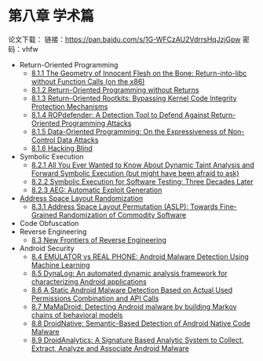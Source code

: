 # 第八章 学术篇

论文下载：
链接：https://pan.baidu.com/s/1G-WFCzAU2VdrrsHqJzjGpw 密码：vhfw

* Return-Oriented Programming
  * [8.1.1 The Geometry of Innocent Flesh on the Bone: Return-into-libc without Function Calls (on the x86)](8.1.1_return-into-libc_without_function_calls.md)
  * [8.1.2 Return-Oriented Programming without Returns](8.1.2_rop_without_returns.md)
  * [8.1.3 Return-Oriented Rootkits: Bypassing Kernel Code Integrity Protection Mechanisms](8.1.3_return-oriented_rootkits.md)
  * [8.1.4 ROPdefender: A Detection Tool to Defend Against Return-Oriented Programming Attacks](8.1.4_ropdefender.md)
  * [8.1.5 Data-Oriented Programming: On the Expressiveness of Non-Control Data Attacks](8.1.5_data-oriented_programming.md)
  * [8.1.6 Hacking Blind](8.1.6_hacking_blind.md)
* Symbolic Execution
  * [8.2.1 All You Ever Wanted to Know About Dynamic Taint Analysis and Forward Symbolic Execution (but might have been afraid to ask)](8.2.1_dynamic_taint_analysis.md)
  * [8.2.2 Symbolic Execution for Software Testing: Three Decades Later](8.2.2_symbolic_execution_for_software_testing.md)
  * [8.2.3 AEG: Automatic Exploit Generation](8.2.3_automatic_exploit_generation.md)
* [Address Space Layout Randomization](8.3_aslr_review.md)
  * [8.3.1 Address Space Layout Permutation (ASLP): Towards Fine-Grained Randomization of Commodity Software](8.3.1_aslp.md)
* Code Obfuscation
* Reverse Engineering
  * [8.3 New Frontiers of Reverse Engineering](8.3_new_frontiers_of_reverse_engineering.md)
* Android Security
  * [8.4 EMULATOR vs REAL PHONE: Android Malware Detection Using Machine Learning](8.4_emulator_vs_real_phone.md)
  * [8.5 DynaLog: An automated dynamic analysis framework for characterizing Android applications](8.5_dynalog_an_automated_dynamic_analysis_framework.md)
  * [8.6 A Static Android Malware Detection Based on Actual Used Permissions Combination and API Calls](8.6_malware_detection_based_on_actual_used_permissions.md)
  * [8.7 MaMaDroid: Detecting Android malware by building Markov chains of behavioral models](8.7_detecting_malware_by_building_markov_chains.md)
  * [8.8 DroidNative: Semantic-Based Detection of Android Native Code Malware](8.8_droidnative_semantic-based_detection_of_android_native_code_malware.md)
  * [8.9 DroidAnalytics: A Signature Based Analytic System to Collect, Extract, Analyze and Associate Android Malware](8.9_droidanalytics_signature_based_analytic_system.md)

